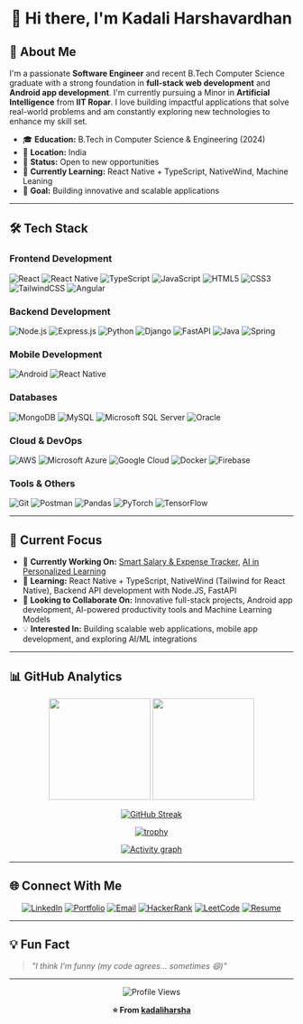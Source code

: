 <div align="center">

# 👋 Hi there, I'm Kadali Harshavardhan

</div>

## 🚀 About Me

I'm a passionate **Software Engineer** and recent B.Tech Computer Science graduate with a strong foundation in **full-stack web development** and **Android app development**. I'm currently pursuing a Minor in **Artificial Intelligence** from **IIT Ropar**. I love building impactful applications that solve real-world problems and am constantly exploring new technologies to enhance my skill set.

- 🎓 **Education:** B.Tech in Computer Science & Engineering (2024)
- 📍 **Location:** India
- 💼 **Status:** Open to new opportunities
- 🌱 **Currently Learning:** React Native + TypeScript, NativeWind, Machine Leaning
- 🎯 **Goal:** Building innovative and scalable applications

---

## 🛠️ Tech Stack

### **Frontend Development**
![React](https://img.shields.io/badge/React-20232A?style=for-the-badge&logo=react&logoColor=61DAFB)
![React Native](https://img.shields.io/badge/React_Native-20232A?style=for-the-badge&logo=react&logoColor=61DAFB)
![TypeScript](https://img.shields.io/badge/TypeScript-007ACC?style=for-the-badge&logo=typescript&logoColor=white)
![JavaScript](https://img.shields.io/badge/JavaScript-323330?style=for-the-badge&logo=javascript&logoColor=F7DF1E)
![HTML5](https://img.shields.io/badge/HTML5-E34F26?style=for-the-badge&logo=html5&logoColor=white)
![CSS3](https://img.shields.io/badge/CSS3-1572B6?style=for-the-badge&logo=css3&logoColor=white)
![TailwindCSS](https://img.shields.io/badge/Tailwind_CSS-38B2AC?style=for-the-badge&logo=tailwind-css&logoColor=white)
![Angular](https://img.shields.io/badge/Angular-DD0031?style=for-the-badge&logo=angular&logoColor=white)

### **Backend Development**
![Node.js](https://img.shields.io/badge/Node.js-339933?style=for-the-badge&logo=nodedotjs&logoColor=white)
![Express.js](https://img.shields.io/badge/Express.js-000000?style=for-the-badge&logo=express&logoColor=white)
![Python](https://img.shields.io/badge/Python-FFD43B?style=for-the-badge&logo=python&logoColor=blue)
![Django](https://img.shields.io/badge/Django-092E20?style=for-the-badge&logo=django&logoColor=green)
![FastAPI](https://img.shields.io/badge/fastapi-109989?style=for-the-badge&logo=FASTAPI&logoColor=white)
![Java](https://img.shields.io/badge/Java-ED8B00?style=for-the-badge&logo=openjdk&logoColor=white)
![Spring](https://img.shields.io/badge/Spring-6DB33F?style=for-the-badge&logo=spring&logoColor=white)

### **Mobile Development**
![Android](https://img.shields.io/badge/Android-3DDC84?style=for-the-badge&logo=android&logoColor=white)
![React Native](https://img.shields.io/badge/React_Native-20232A?style=for-the-badge&logo=react&logoColor=61DAFB)

### **Databases**
![MongoDB](https://img.shields.io/badge/MongoDB-4EA94B?style=for-the-badge&logo=mongodb&logoColor=white)
![MySQL](https://img.shields.io/badge/MySQL-005C84?style=for-the-badge&logo=mysql&logoColor=white)
![Microsoft SQL Server](https://img.shields.io/badge/Microsoft%20SQL%20Server-CC2927?style=for-the-badge&logo=microsoft%20sql%20server&logoColor=white)
![Oracle](https://img.shields.io/badge/Oracle-F80000?style=for-the-badge&logo=Oracle&logoColor=white)

### **Cloud & DevOps**
![AWS](https://img.shields.io/badge/Amazon_AWS-FF9900?style=for-the-badge&logo=amazonaws&logoColor=white)
![Microsoft Azure](https://img.shields.io/badge/microsoft%20azure-0089D0?style=for-the-badge&logo=microsoft-azure&logoColor=white)
![Google Cloud](https://img.shields.io/badge/Google_Cloud-4285F4?style=for-the-badge&logo=google-cloud&logoColor=white)
![Docker](https://img.shields.io/badge/Docker-2CA5E0?style=for-the-badge&logo=docker&logoColor=white)
![Firebase](https://img.shields.io/badge/firebase-ffca28?style=for-the-badge&logo=firebase&logoColor=black)

### **Tools & Others**
![Git](https://img.shields.io/badge/GIT-E44C30?style=for-the-badge&logo=git&logoColor=white)
![Postman](https://img.shields.io/badge/Postman-FF6C37?style=for-the-badge&logo=postman&logoColor=white)
![Pandas](https://img.shields.io/badge/Pandas-2C2D72?style=for-the-badge&logo=pandas&logoColor=white)
![PyTorch](https://img.shields.io/badge/PyTorch-EE4C2C?style=for-the-badge&logo=pytorch&logoColor=white)
![TensorFlow](https://img.shields.io/badge/TensorFlow-FF6F00?style=for-the-badge&logo=tensorflow&logoColor=white)

---

## 🎯 Current Focus

- 🔭 **Currently Working On:** [Smart Salary & Expense Tracker](https://github.com/Kadaliharsha/tracker), [AI in Personalized Learning](https://github.com/Kadaliharsha/AI_in_PL_IIT)
- 🌱 **Learning:** React Native + TypeScript, NativeWind (Tailwind for React Native), Backend API development with Node.JS, FastAPI
- 👯 **Looking to Collaborate On:** Innovative full-stack projects, Android app development, AI-powered productivity tools and Machine Learning Models
- 💡 **Interested In:** Building scalable web applications, mobile app development, and exploring AI/ML integrations

---

## 📊 GitHub Analytics

<div align="center">

<img height="180em" src="https://github-readme-stats.vercel.app/api?username=kadaliharsha&show_icons=true&theme=tokyonight&include_all_commits=true&count_private=true&hide_border=true"/>
<img height="180em" src="https://github-readme-stats.vercel.app/api/top-langs/?username=kadaliharsha&layout=compact&langs_count=8&theme=tokyonight&hide_border=true"/>

</div>

<div align="center">

[![GitHub Streak](https://streak-stats.demolab.com/?user=kadaliharsha&theme=tokyonight&hide_border=true)](https://git.io/streak-stats)

</div>

<div align="center">

[![trophy](https://github-profile-trophy.vercel.app/?username=kadaliharsha&theme=tokyonight&no-frame=true&row=1&column=6)](https://github.com/ryo-ma/github-profile-trophy)

</div>

<!-- Alternative GitHub Stats (if above doesn't work) -->
<!-- 
<div align="center">

![Harsha's GitHub stats](https://github-readme-stats.vercel.app/api?username=kadaliharsha&show_icons=true&theme=radical)
![Top Langs](https://github-readme-stats.vercel.app/api/top-langs/?username=kadaliharsha&layout=compact&theme=radical)

</div>
-->

<!-- GitHub Activity Graph -->
<div align="center">

[![Activity graph](https://github-readme-activity-graph.vercel.app/graph?username=kadaliharsha&theme=tokyo-night)](https://github.com/ashutosh00710/github-readme-activity-graph)

</div>

---

## 🌐 Connect With Me

<div align="center">

[![LinkedIn](https://img.shields.io/badge/LinkedIn-0077B5?style=for-the-badge&logo=linkedin&logoColor=white)](https://www.linkedin.com/in/kadaliharsha/)
[![Portfolio](https://img.shields.io/badge/Portfolio-FF5722?style=for-the-badge&logo=todoist&logoColor=white)](https://harshaportfolio-pink.vercel.app/)
[![Email](https://img.shields.io/badge/Gmail-D14836?style=for-the-badge&logo=gmail&logoColor=white)](mailto:kadali.hrv@gmail.com)
[![HackerRank](https://img.shields.io/badge/-Hackerrank-2EC866?style=for-the-badge&logo=HackerRank&logoColor=white)](https://www.hackerrank.com/profile/kadali_hrv1)
[![LeetCode](https://img.shields.io/badge/-LeetCode-FFA116?style=for-the-badge&logo=LeetCode&logoColor=black)](https://leetcode.com/u/kadalihrv/)
[![Resume](https://img.shields.io/badge/Resume-4285F4?style=for-the-badge&logo=google-drive&logoColor=white)](https://drive.google.com/file/d/1qrpj2e7_NdxVYZFShnB5O1qV33okhxA2/view?usp=drive_link)

</div>

---

## 💡 Fun Fact

> *"I think I'm funny (my code agrees... sometimes 😄)"*

---

<div align="center">
  
![Profile Views](https://komarev.com/ghpvc/?username=kadaliharsha&label=Profile%20views&color=0e75b6&style=for-the-badge)

**⭐ From [kadaliharsha](https://github.com/kadaliharsha)**

</div>
